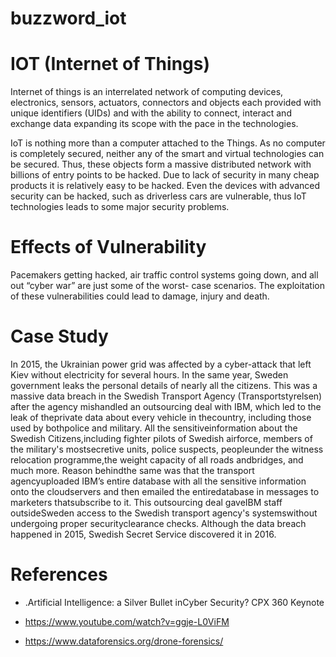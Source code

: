 # buzzword_iot

# IOT (Internet of Things)

Internet of things is an interrelated network of computing devices, electronics, sensors, actuators, connectors and objects each provided with unique identifiers (UIDs) and with the ability to connect, interact and exchange data expanding its scope with the pace in the technologies.


IoT is nothing more than a computer attached to the Things. As no computer is completely secured, neither any of the smart and virtual technologies can be secured. Thus, these objects form a massive distributed network with billions of entry points to be hacked. Due to lack of security in many cheap products it is relatively easy to be hacked. Even the devices with advanced security can be hacked, such as driverless cars are vulnerable, thus IoT technologies leads to some major security problems.

# Effects of Vulnerability

Pacemakers getting hacked, air traffic control systems going down, and all out “cyber war” are just some of the worst- case scenarios. The exploitation of these vulnerabilities could lead to damage, injury and death. 

# Case Study
In 2015, the Ukrainian power grid was affected by a cyber-attack that left Kiev without electricity for several hours. In the same year, Sweden government leaks the personal details of nearly all the citizens. This was a massive data breach in the Swedish Transport Agency (Transportstyrelsen) after the agency mishandled an outsourcing deal with IBM, which led to the leak of theprivate data about every vehicle in thecountry, including those used by bothpolice and military. All the sensitiveinformation about the Swedish Citizens,including fighter pilots of Swedish airforce, members of the military&#39;s mostsecretive units, police suspects, peopleunder the witness relocation programme,the weight capacity of all roads andbridges, and much more. Reason behindthe same was that the transport agencyuploaded IBM’s entire database with all the sensitive information onto the cloudservers and then emailed the entiredatabase in messages to marketers thatsubscribe to it. This outsourcing deal gaveIBM staff outsideSweden access to the
Swedish transport agency&#39;s systemswithout undergoing proper securityclearance checks. Although the data breach happened in 2015, Swedish Secret Service
discovered it in 2016.

# References

- .Artificial Intelligence: a Silver Bullet inCyber Security? CPX 360 Keynote

- https://www.youtube.com/watch?v=ggje-L0ViFM

- https://www.dataforensics.org/drone-forensics/




